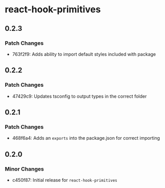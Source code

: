 # react-hook-primitives

## 0.2.3

### Patch Changes

- 763f2f9: Adds ability to import default styles included with package

## 0.2.2

### Patch Changes

- 47429c9: Updates tsconfig to output types in the correct folder

## 0.2.1

### Patch Changes

- 468f6a4: Adds an `exports` into the package.json for correct importing

## 0.2.0

### Minor Changes

- c450f87: Initial release for `react-hook-primitives`
